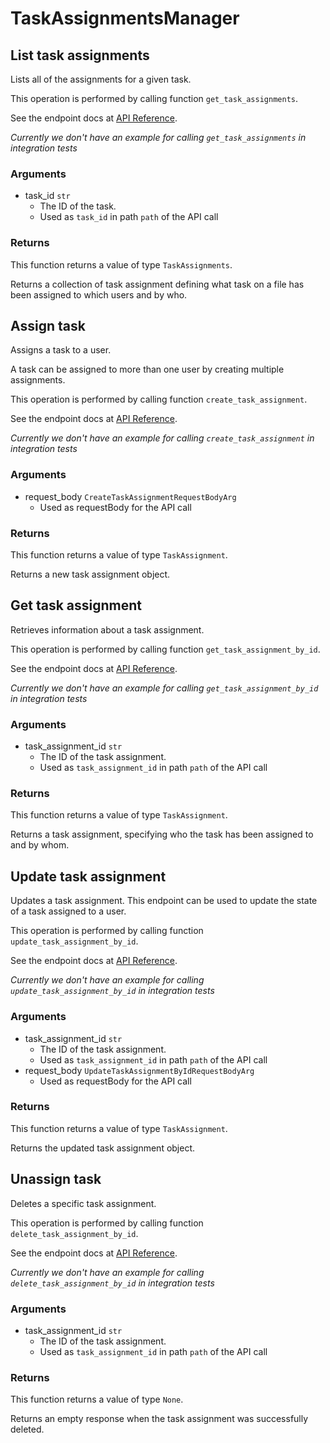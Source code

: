 # TaskAssignmentsManager

## List task assignments

Lists all of the assignments for a given task.

This operation is performed by calling function `get_task_assignments`.

See the endpoint docs at
[API Reference](https://developer.box.com/reference/get-tasks-id-assignments/).

*Currently we don't have an example for calling `get_task_assignments` in integration tests*

### Arguments

- task_id `str`
  - The ID of the task.
  - Used as `task_id` in path `path` of the API call


### Returns

This function returns a value of type `TaskAssignments`.

Returns a collection of task assignment defining what task on
a file has been assigned to which users and by who.


## Assign task

Assigns a task to a user.

A task can be assigned to more than one user by creating multiple
assignments.

This operation is performed by calling function `create_task_assignment`.

See the endpoint docs at
[API Reference](https://developer.box.com/reference/post-task-assignments/).

*Currently we don't have an example for calling `create_task_assignment` in integration tests*

### Arguments

- request_body `CreateTaskAssignmentRequestBodyArg`
  - Used as requestBody for the API call


### Returns

This function returns a value of type `TaskAssignment`.

Returns a new task assignment object.


## Get task assignment

Retrieves information about a task assignment.

This operation is performed by calling function `get_task_assignment_by_id`.

See the endpoint docs at
[API Reference](https://developer.box.com/reference/get-task-assignments-id/).

*Currently we don't have an example for calling `get_task_assignment_by_id` in integration tests*

### Arguments

- task_assignment_id `str`
  - The ID of the task assignment.
  - Used as `task_assignment_id` in path `path` of the API call


### Returns

This function returns a value of type `TaskAssignment`.

Returns a task assignment, specifying who the task has been assigned to
and by whom.


## Update task assignment

Updates a task assignment. This endpoint can be
used to update the state of a task assigned to a user.

This operation is performed by calling function `update_task_assignment_by_id`.

See the endpoint docs at
[API Reference](https://developer.box.com/reference/put-task-assignments-id/).

*Currently we don't have an example for calling `update_task_assignment_by_id` in integration tests*

### Arguments

- task_assignment_id `str`
  - The ID of the task assignment.
  - Used as `task_assignment_id` in path `path` of the API call
- request_body `UpdateTaskAssignmentByIdRequestBodyArg`
  - Used as requestBody for the API call


### Returns

This function returns a value of type `TaskAssignment`.

Returns the updated task assignment object.


## Unassign task

Deletes a specific task assignment.

This operation is performed by calling function `delete_task_assignment_by_id`.

See the endpoint docs at
[API Reference](https://developer.box.com/reference/delete-task-assignments-id/).

*Currently we don't have an example for calling `delete_task_assignment_by_id` in integration tests*

### Arguments

- task_assignment_id `str`
  - The ID of the task assignment.
  - Used as `task_assignment_id` in path `path` of the API call


### Returns

This function returns a value of type `None`.

Returns an empty response when the task
assignment was successfully deleted.


